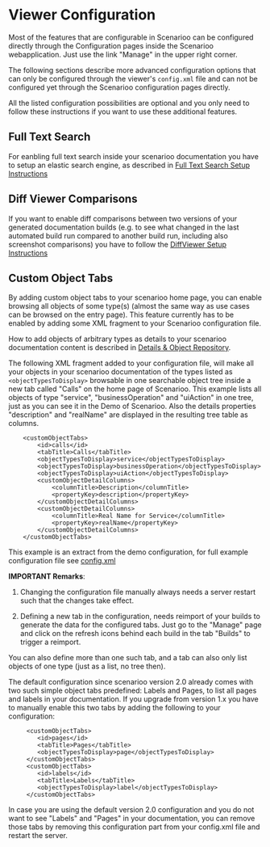 # Viewer Configuration

Most of the features that are configurable in Scenarioo can be configured directly through the Configuration pages inside the Scenarioo webapplication. Just use the link "Manage" in the upper right corner.

The following sections describe more advanced configuration options that can only be configured through the viewer's `config.xml` file and can not be configured yet through the Scenarioo configuration pages directly. 

All the listed configuration possibilities are optional and you only need to follow these instructions if you want to use these additional features.

## Full Text Search

For eanbling full text search inside your scenarioo documentation you have to setup an elastic search engine, as described in [Full Text Search Setup Instructions](../features/full-text-search/setup.md)

## Diff Viewer Comparisons

If you want to enable diff comparisons between two versions of your generated documentation builds (e.g. to see what changed in the last automated build run compared to another build run, including also screenshot comparisons) you have to follow the [DiffViewer Setup Instructions](../features/diff-viewer/setup.md)

## Custom Object Tabs

By adding custom object tabs to your scenarioo home page, you can enable browsing all objects of some type(s) (almost the same way as use cases can be browsed on the entry page). This feature currently has to be enabled by adding some XML fragment to your Scenarioo configuration file.

How to add objects of arbitrary types as details to your scenarioo documentation content is described in [Details & Object Repository](../features/Details.md).

The following XML fragment added to your configuration file, will make all your objects in your scenarioo documentation of the types listed as `<objectTypesToDisplay>` browsable in one searchable object tree inside a new tab called "Calls" on the home page of Scenarioo. This example lists all objects of type "service", "businessOperation" and "uiAction" in one tree, just as you can see it in the Demo of Scenarioo. Also the details properties "description" and "realName" are displayed in the resulting tree table as columns.

```
    <customObjectTabs>
        <id>calls</id>
        <tabTitle>Calls</tabTitle>
        <objectTypesToDisplay>service</objectTypesToDisplay>
        <objectTypesToDisplay>businessOperation</objectTypesToDisplay>
        <objectTypesToDisplay>uiAction</objectTypesToDisplay>
        <customObjectDetailColumns>
            <columnTitle>Description</columnTitle>
            <propertyKey>description</propertyKey>
        </customObjectDetailColumns>
        <customObjectDetailColumns>
            <columnTitle>Real Name for Service</columnTitle>
            <propertyKey>realName</propertyKey>
        </customObjectDetailColumns>
    </customObjectTabs>
```
This example is an extract from the demo configuration, for full example configuration file see [config.xml](https://github.com/scenarioo/scenarioo/blob/develop/scenarioo-server/src/main/resources/config-for-demo/config.xml)

**IMPORTANT Remarks**: 

1. Changing the configuration file manually always needs a server restart such that the changes take effect.

2. Defining a new tab in the configuration, needs reimport of your builds to generate the data for the configured tabs. Just go to the "Manage" page and click on the refresh icons behind each build in the tab "Builds" to trigger a reimport.

You can also define more than one such tab, and a tab can also only list objects of one type (just as a list, no tree then).

The default configuration since scenarioo version 2.0 already comes with two such simple object tabs predefined: Labels and Pages, to list all pages and labels in your documentation. If you upgrade from version 1.x you have to manually enable this two tabs by adding the following to your configuration:

```
     <customObjectTabs>
        <id>pages</id>
        <tabTitle>Pages</tabTitle>
        <objectTypesToDisplay>page</objectTypesToDisplay>
     </customObjectTabs>
     <customObjectTabs>
        <id>labels</id>
        <tabTitle>Labels</tabTitle>
        <objectTypesToDisplay>label</objectTypesToDisplay>
     </customObjectTabs>
```
In case you are using the default version 2.0 configuration and you do not want to see "Labels" and "Pages" in your documentation, you can remove those tabs by removing this configuration part from your config.xml file and restart the server.

